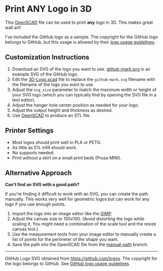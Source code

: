 # Print **ANY** Logo in 3D

This [OpenSCAD](https://openscad.org/) file can be used to print **any** logo in
3D. This makes great wall art!

I've included the GitHub logo as a sample. The copyright for the GitHub logo
belongs to GitHub, but this usage is allowed by their [logo usage
guidelines](https://github.com/logos).

## Customization Instructions

1. Download an SVG of the logo you want to use.
[github-mark.svg](github-mark.svg) is an example SVG of the GitHub logo.
2. Edit the [3D-Logo.scad](3D-Logo.scad) file to replace the `github-mark.svg`
filename with the filename of the logo you want to use.
3. Adjust the `svg_size` parameter to match the maximum width or height of your
SVG logo (which you can typically find by opening the SVG file in a text
editor).
4. Adjust the hanger hole center position as needed for your logo.
5. Adjust the output height and thickness as desired.
6. Use [OpenSCAD](https://openscad.org/) to produce an STL file.

## Printer Settings

- Most logos should print well in PLA or PETG.
- As little as 5% infill should work.
- No supports needed.
- Print without a skirt on a small print beds (Prusa MINI).

## Alternative Approach

**Can't find an SVG with a good path?**

If you're finding it difficult to work with an SVG, you can create the path
manually. This works very well for geometric logos but can work for any logo if
you use enough points.

1. Import the logo into an image editor like the [GIMP](https://www.gimp.org/).
2. Adjust the canvas size to 100x100. (Avoid distorting the logo while scaling
it. You might need a combination of the scale tool and the resize canvas tool.)
3. Use the measurement tools from your image editor to manually create a list of
points for the perimeter of the shape you want.
4. Save the path into the OpenSCAD file from the
[manual-path](https://github.com/mkasberg/3d-logo/tree/manual-path) branch.

----

GitHub Logo SVG obtained from <https://github.com/logos>. The copyright for the
logo belongs to GitHub. See [GitHub logo usage
guidelines](https://github.com/logos).


